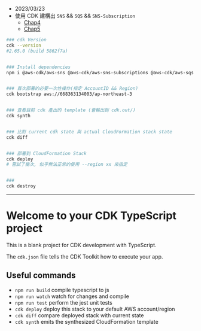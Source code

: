 
- 2023/03/23
- 使用 CDK 建構出 `SNS` && `SQS` && `SNS-Subscription`
    - [Chap4](https://ithelp.ithome.com.tw/articles/10239592)
    - [Chap5](https://ithelp.ithome.com.tw/articles/10240171)


```bash
### cdk Version
cdk --version
#2.65.0 (build 5862f7a)


### Install dependencies
npm i @aws-cdk/aws-sns @aws-cdk/aws-sns-subscriptions @aws-cdk/aws-sqs @aws-cdk/core


### 首次部署的必要一次性操作(指定 AccountID && Region)
cdk bootstrap aws://668363134003/ap-northeast-3


### 查看目前 cdk 產出的 template (會輸出到 cdk.out/)
cdk synth


### 比對 current cdk state 與 actual CloudFormation stack state
cdk diff


### 部署到 CloudFormation Stack
cdk deploy
# 嘗試了幾次, 似乎無法正常的使用 --region xx 來指定


### 
cdk destroy
```

------------------------------------------------------------

# Welcome to your CDK TypeScript project

This is a blank project for CDK development with TypeScript.

The `cdk.json` file tells the CDK Toolkit how to execute your app.

## Useful commands

* `npm run build`   compile typescript to js
* `npm run watch`   watch for changes and compile
* `npm run test`    perform the jest unit tests
* `cdk deploy`      deploy this stack to your default AWS account/region
* `cdk diff`        compare deployed stack with current state
* `cdk synth`       emits the synthesized CloudFormation template
